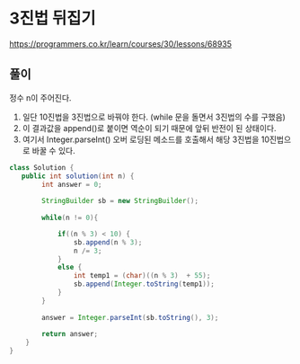 # 3진법 뒤집기

https://programmers.co.kr/learn/courses/30/lessons/68935

## 풀이

정수 n이 주어진다.

1. 일단 10진법을 3진법으로 바꿔야 한다. (while 문을 돌면서 3진법의 수를 구했음)
2. 이 결과값을 append()로 붙이면 역순이 되기 때문에 앞뒤 반전이 된 상태이다.
3. 여기서 Integer.parseInt() 오버 로딩된 메소드를 호출해서 해당 3진법을 10진법으로 바꿀 수 있다.

```java
class Solution {
   public int solution(int n) {
        int answer = 0;
        
        StringBuilder sb = new StringBuilder();
        
        while(n != 0){

            if((n % 3) < 10) {
                sb.append(n % 3);
                n /= 3;
            }
            else {
                int temp1 = (char)((n % 3)  + 55);
                sb.append(Integer.toString(temp1));
            }
        }
        
        answer = Integer.parseInt(sb.toString(), 3);
        
        return answer;
    }
}
```